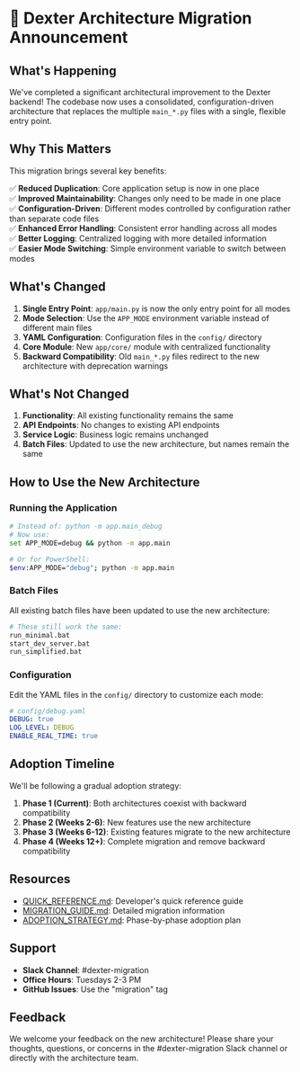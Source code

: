 # 📢 Dexter Architecture Migration Announcement

## What's Happening

We've completed a significant architectural improvement to the Dexter backend! The codebase now uses a consolidated, configuration-driven architecture that replaces the multiple `main_*.py` files with a single, flexible entry point.

## Why This Matters

This migration brings several key benefits:

✅ **Reduced Duplication**: Core application setup is now in one place  
✅ **Improved Maintainability**: Changes only need to be made in one place  
✅ **Configuration-Driven**: Different modes controlled by configuration rather than separate code files  
✅ **Enhanced Error Handling**: Consistent error handling across all modes  
✅ **Better Logging**: Centralized logging with more detailed information  
✅ **Easier Mode Switching**: Simple environment variable to switch between modes

## What's Changed

1. **Single Entry Point**: `app/main.py` is now the only entry point for all modes
2. **Mode Selection**: Use the `APP_MODE` environment variable instead of different main files
3. **YAML Configuration**: Configuration files in the `config/` directory
4. **Core Module**: New `app/core/` module with centralized functionality
5. **Backward Compatibility**: Old `main_*.py` files redirect to the new architecture with deprecation warnings

## What's Not Changed

1. **Functionality**: All existing functionality remains the same
2. **API Endpoints**: No changes to existing API endpoints
3. **Service Logic**: Business logic remains unchanged
4. **Batch Files**: Updated to use the new architecture, but names remain the same

## How to Use the New Architecture

### Running the Application

```bash
# Instead of: python -m app.main_debug
# Now use:
set APP_MODE=debug && python -m app.main

# Or for PowerShell:
$env:APP_MODE="debug"; python -m app.main
```

### Batch Files

All existing batch files have been updated to use the new architecture:

```bash
# These still work the same:
run_minimal.bat
start_dev_server.bat
run_simplified.bat
```

### Configuration

Edit the YAML files in the `config/` directory to customize each mode:

```yaml
# config/debug.yaml
DEBUG: true
LOG_LEVEL: DEBUG
ENABLE_REAL_TIME: true
```

## Adoption Timeline

We'll be following a gradual adoption strategy:

1. **Phase 1 (Current)**: Both architectures coexist with backward compatibility
2. **Phase 2 (Weeks 2-6)**: New features use the new architecture
3. **Phase 3 (Weeks 6-12)**: Existing features migrate to the new architecture
4. **Phase 4 (Weeks 12+)**: Complete migration and remove backward compatibility

## Resources

- [QUICK_REFERENCE.md](QUICK_REFERENCE.md): Developer's quick reference guide
- [MIGRATION_GUIDE.md](MIGRATION_GUIDE.md): Detailed migration information
- [ADOPTION_STRATEGY.md](ADOPTION_STRATEGY.md): Phase-by-phase adoption plan

## Support

- **Slack Channel**: #dexter-migration
- **Office Hours**: Tuesdays 2-3 PM
- **GitHub Issues**: Use the "migration" tag

## Feedback

We welcome your feedback on the new architecture! Please share your thoughts, questions, or concerns in the #dexter-migration Slack channel or directly with the architecture team.
